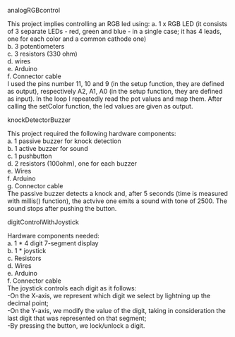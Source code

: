 analogRGBcontrol

This project implies controlling an RGB led using:
a. 1 x RGB LED (it consists of 3 separate LEDs - red, green and blue - in a single case; it has 4 leads, one for each color and a common cathode one) <br/>
b. 3 potentiometers  <br/>
c. 3 resistors (330 ohm)  <br/>
d. wires  <br/>
e. Arduino  <br/>
f. Connector cable  <br/>
I used the pins number 11, 10 and 9 (in the setup function, they are defined as output), respectively A2, A1, A0 (in the setup function, they are defined as input). In the loop I repeatedly read the pot values and map them. After calling the setColor function, the led values are given as output.

knockDetectorBuzzer

This project required the following hardware components: <br/>
a. 1 passive buzzer for knock detection <br/>
b. 1 active buzzer for sound <br/>
c. 1 pushbutton <br/>
d. 2 resistors (100ohm), one for each buzzer <br/>
e. Wires <br/>
f. Arduino <br/>
g. Connector cable <br/>
The passive buzzer detects a knock and, after 5 seconds (time is measured with millis() function), the actvive one emits a sound with tone  of 2500. The sound stops after pushing the button.

digitControlWithJoystick

Hardware components needed: <br/>
a. 1 * 4 digit 7-segment display<br/>
b. 1 * joystick<br/>
c. Resistors<br/>
d. Wires<br/>
e. Arduino<br/>
f. Connector cable<br/>
The joystick controls each digit as it follows:<br/>
  -On the X-axis, we represent which digit we select by lightning up the decimal point;<br/>
  -On the Y-axis, we modify the value of the digit, taking in consideration the last digit that was represented on that segment;<br/>
  -By pressing the button, we lock/unlock a digit.
